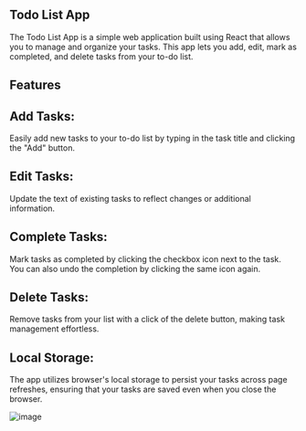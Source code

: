 ## Todo List App
The Todo List App is a simple web application built using React that allows you to manage and organize your tasks. This app lets you add, edit, mark as completed, and delete tasks from your to-do list.

## Features
## Add Tasks:
Easily add new tasks to your to-do list by typing in the task title and clicking the "Add" button.

## Edit Tasks:
Update the text of existing tasks to reflect changes or additional information.

## Complete Tasks:
Mark tasks as completed by clicking the checkbox icon next to the task. You can also undo the completion by clicking the same icon again.

## Delete Tasks:
Remove tasks from your list with a click of the delete button, making task management effortless.

## Local Storage:
The app utilizes browser's local storage to persist your tasks across page refreshes, ensuring that your tasks are saved even when you close the browser.

![image](https://github.com/twinkle2303/TodoList_ReactJs/assets/71099939/a5af748a-ac5a-4850-9eb2-c34cb5ce4c1c)
